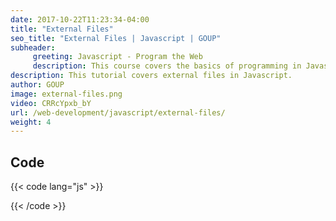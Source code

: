```yaml
---
date: 2017-10-22T11:23:34-04:00
title: "External Files"
seo_title: "External Files | Javascript | GOUP"
subheader:
     greeting: Javascript - Program the Web
     description: This course covers the basics of programming in Javascript. Work your way through the videos/articles and I'll teach you everything you need to know to make your website more responsive!
description: This tutorial covers external files in Javascript.
author: GOUP
image: external-files.png
video: CRRcYpxb_bY
url: /web-development/javascript/external-files/
weight: 4
---
```


## Code

{{< code lang="js" >}}

{{< /code >}}